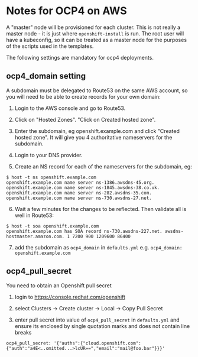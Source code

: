 
# Notes for OCP4 on AWS

A "master" node will be provisioned for each cluster. This is not really a master node - it is just where `openshift-install` is run. The root user will have a kubeconfig, so it can be treated as a master node for the purposes of the scripts used in the templates.

The following settings are mandatory for ocp4 deployments. 

## ocp4_domain setting

A subdomain must be delegated to Route53 on the same AWS account, so you will need to be able to create records for your own domain:

1. Login to the AWS console and go to Route53.

2. Click on "Hosted Zones". "Click on Created hosted zone".

3. Enter the subdomain, eg openshift.example.com and click "Created hosted zone". It will give you 4 authoritative nameservers for the subdomain. 

4. Login to your DNS provider.

5. Create an NS record for each of the nameservers for the subdomain, eg:
```
$ host -t ns openshift.example.com
openshift.example.com name server ns-1386.awsdns-45.org.
openshift.example.com name server ns-1845.awsdns-38.co.uk.
openshift.example.com name server ns-282.awsdns-35.com.
openshift.example.com name server ns-730.awsdns-27.net.
```

6. Wait a few minutes for the changes to be reflected. Then validate all is well in Route53:
```
$ host -t soa openshift.example.com
openshift.example.com has SOA record ns-730.awsdns-227.net. awsdns-hostmaster.amazon.com. 1 7200 900 1209600 86400
```

7. add the subdomain as `ocp4_domain` in `defaults.yml`  e.g. `ocp4_domain: openshift.example.com`

## ocp4_pull_secret 

You need to obtain an Openshift pull secret

1. login to https://console.redhat.com/openshift

2. select Clusters -> Create cluster -> Local -> Copy Pull Secret

3. enter pull secret into value of `ocp4_pull_secret` in `defaults.yml` and ensure its enclosed by single quotation marks and does not contain line breaks

```
ocp4_pull_secret: '{"auths":{"cloud.openshift.com":{"auth":"a4E<..omitted...>lcUR==","email":"mail@foo.bar"}}}'
```
